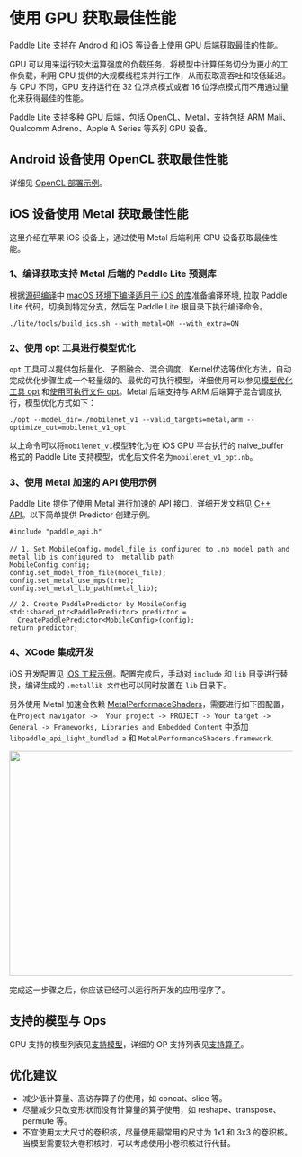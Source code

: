 # 使用 GPU 获取最佳性能

Paddle Lite 支持在 Android 和 iOS 等设备上使用 GPU 后端获取最佳的性能。

GPU 可以用来运行较大运算强度的负载任务，将模型中计算任务切分为更小的工作负载，利用 GPU 提供的大规模线程来并行工作，从而获取高吞吐和较低延迟。与 CPU 不同，GPU 支持运行在 32 位浮点模式或者 16 位浮点模式而不用通过量化来获得最佳的性能。

Paddle Lite 支持多种 GPU 后端，包括 OpenCL、[Metal](https://developer.apple.com/metal/)，支持包括 ARM Mali、Qualcomm Adreno、Apple A Series 等系列 GPU 设备。

## Android 设备使用 OpenCL 获取最佳性能
详细见 [OpenCL 部署示例](../demo_guides/opencl)。

## iOS 设备使用 Metal 获取最佳性能
这里介绍在苹果 iOS 设备上，通过使用 Metal 后端利用 GPU 设备获取最佳性能。

### 1、编译获取支持 Metal 后端的 Paddle Lite 预测库
根据[源码编译](../source_compile/compile_env)中 [macOS 环境下编译适用于 iOS 的库](../source_compile/macos_compile_ios)准备编译环境, 拉取 Paddle Lite 代码，切换到特定分支，然后在 Paddle Lite 根目录下执行编译命令。
```
./lite/tools/build_ios.sh --with_metal=ON --with_extra=ON
```

### 2、使用 opt 工具进行模型优化
```opt``` 工具可以提供包括量化、子图融合、混合调度、Kernel优选等优化方法，自动完成优化步骤生成一个轻量级的、最优的可执行模型，详细使用可以参见[模型优化工具 opt](../user_guides/model_optimize_tool) 和[使用可执行文件 opt](../user_guides/opt/opt_bin)。Metal 后端支持与 ARM 后端算子混合调度执行，模型优化方式如下：
```
./opt --model_dir=./mobilenet_v1 --valid_targets=metal,arm --optimize_out=mobilenet_v1_opt
```
以上命令可以将```mobilenet_v1```模型转化为在 iOS GPU 平台执行的 naive_buffer 格式的 Paddle Lite 支持模型，优化后文件名为```mobilenet_v1_opt.nb```。
### 3、使用 Metal 加速的 API 使用示例
Paddle Lite 提供了使用 Metal 进行加速的 API 接口，详细开发文档见 [C++ API](../api_reference/cxx_api_doc)。以下简单提供 Predictor 创建示例。
```
#include "paddle_api.h"

// 1. Set MobileConfig，model_file is configured to .nb model path and metal_lib is configured to .metallib path
MobileConfig config;
config.set_model_from_file(model_file);
config.set_metal_use_mps(true);
config.set_metal_lib_path(metal_lib);

// 2. Create PaddlePredictor by MobileConfig
std::shared_ptr<PaddlePredictor> predictor =
  CreatePaddlePredictor<MobileConfig>(config);
return predictor;
```
### 4、XCode 集成开发
iOS 开发配置见 [iOS 工程示例](../demo_guides/ios_app_demo)。配置完成后，手动对 ```include``` 和 ```lib``` 目录进行替换，编译生成的 ```.metallib 文件```也可以同时放置在 ```lib``` 目录下。

另外使用 Metal 加速会依赖 [MetalPerformaceShaders](https://developer.apple.com/documentation/metalperformanceshaders?language=objc)，需要进行如下图配置，在```Project navigator ->  Your project -> PROJECT -> Your target -> General -> Frameworks, Libraries and Embedded Content``` 中添加 ```libpaddle_api_light_bundled.a``` 和 ```MetalPerformanceShaders.framework```.
<p align="center"><img width="900" height="400"  src="https://paddlelite-data.bj.bcebos.com/doc_images/Android_iOS_demo/iOS/xcode-metal.png"/>

完成这一步骤之后，你应该已经可以运行所开发的应用程序了。

## 支持的模型与 Ops
GPU 支持的模型列表见[支持模型](../quick_start/support_model_list)，详细的 OP 支持列表见[支持算子](../quick_start/support_operation_list)。

## 优化建议
* 减少低计算量、高访存算子的使用，如 concat、slice 等。
* 尽量减少只改变形状而没有计算量的算子使用，如 reshape、transpose、permute 等。
* 不宜使用太大尺寸的卷积核，尽量使用最常用的尺寸为 1x1 和 3x3 的卷积核。当模型需要较大卷积核时，可以考虑使用小卷积核进行代替。
